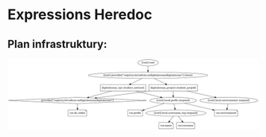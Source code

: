 # Expressions Heredoc

## Plan infrastruktury:
![PNG GRAPH](/001_terraform_workflow/033_expresions_herdoc/digitalocean_example/graph.png "Przykład graficzny konfiguracji")